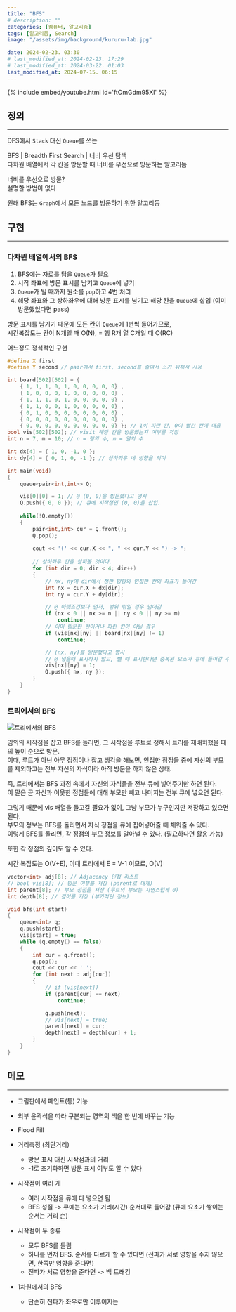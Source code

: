 ```yaml
---
title: "BFS"
# description: ""
categories: [컴퓨터, 알고리즘]
tags: [알고리듬, Search]
image: "/assets/img/background/kururu-lab.jpg"

date: 2024-02-23. 03:30
# last_modified_at: 2024-02-23. 17:29
# last_modified_at: 2024-03-22. 01:03
last_modified_at: 2024-07-15. 06:15
---
```


{% include embed/youtube.html id='ftOmGdm95XI' %}

## 정의

---

DFS에서 `Stack` 대신 `Queue`를 쓰는  

BFS | Breadth First Search | 너비 우선 탐색  
다차원 배열에서 각 칸을 방문할 때 너비를 우선으로 방문하는 알고리듬  

너비를 우선으로 방문?  
설명할 방법이 없다  

원래 BFS는 `Graph`에서 모든 노드를 방문하기 위한 알고리듬  

## 구현

---

### 다차원 배열에서의 BFS

1. BFS에는 자료를 담을 `Queue`가 필요
2. 시작 좌표에 방문 표시를 남기고 `Queue`에 넣기
3. `Queue`가 빌 때까지 원소를 `pop`하고 4번 처리
4. 해당 좌표와 그 상하좌우에 대해 방문 표시를 남기고 해당 칸을 `Queue`에 삽입 (이미 방문했었다면 pass)

방문 표시를 남기기 때문에 모든 칸이 `Queue`에 1번씩 들어가므로,  
시간복잡도는 칸이 N개일 때 O(N), = 행 R개 열 C개일 때 O(RC)  

어느정도 정석적인 구현  

```cpp
#define X first
#define Y second // pair에서 first, second를 줄여서 쓰기 위해서 사용

int board[502][502] = {
	{ 1, 1, 1, 0, 1, 0, 0, 0, 0, 0} ,
	{ 1, 0, 0, 0, 1, 0, 0, 0, 0, 0} ,
	{ 1, 1, 1, 0, 1, 0, 0, 0, 0, 0} ,
	{ 1, 1, 0, 0, 1, 0, 0, 0, 0, 0} ,
	{ 0, 1, 0, 0, 0, 0, 0, 0, 0, 0} ,
	{ 0, 0, 0, 0, 0, 0, 0, 0, 0, 0} ,
	{ 0, 0, 0, 0, 0, 0, 0, 0, 0, 0} }; // 1이 파란 칸, 0이 빨간 칸에 대응
bool vis[502][502]; // visit 해당 칸을 방문했는지 여부를 저장
int n = 7, m = 10; // n = 행의 수, m = 열의 수

int dx[4] = { 1, 0, -1, 0 };
int dy[4] = { 0, 1, 0, -1 }; // 상하좌우 네 방향을 의미

int main(void)
{
	queue<pair<int,int>> Q;

	vis[0][0] = 1; // @ (0, 0)을 방문했다고 명시
	Q.push({ 0, 0 }); // 큐에 시작점인 (0, 0)을 삽입.
	
	while(!Q.empty())
	{
		pair<int,int> cur = Q.front();
		Q.pop();
		
		cout << '(' << cur.X << ", " << cur.Y << ") -> ";
		
		// 상하좌우 칸을 살펴볼 것이다.
		for (int dir = 0; dir < 4; dir++)
		{ 
			// nx, ny에 dir에서 정한 방향의 인접한 칸의 좌표가 들어감
			int nx = cur.X + dx[dir];
			int ny = cur.Y + dy[dir];

			// @ 아랫조건보다 먼저, 범위 밖일 경우 넘어감
			if (nx < 0 || nx >= n || ny < 0 || ny >= m)
				continue; 
			// 이미 방문한 칸이거나 파란 칸이 아닐 경우
			if (vis[nx][ny] || board[nx][ny] != 1)
				continue;

			// (nx, ny)를 방문했다고 명시
			// @ 넣을때 표시하지 않고, 뺄 때 표시한다면 중복된 요소가 큐에 들어갈 수 있어서 메모리 초과, 시간 초과가 날 수 있다
			vis[nx][ny] = 1;
			Q.push({ nx, ny });
		}
	}
}
```

### 트리에서의 BFS

![트리에서의 BFS](https://img1.daumcdn.net/thumb/R1280x0/?scode=mtistory2&fname=https%3A%2F%2Fblog.kakaocdn.net%2Fdn%2FcJXaCd%2FbtrnP6QRW8z%2FrKKUP02Tb95iML46jwdgP1%2Fimg.png)

임의의 시작점을 잡고 BFS를 돌리면, 그 시작점을 루트로 정해서 트리를 재배치했을 때의 높이 순으로 방문.  
이때, 루트가 아닌 아무 정점이나 잡고 생각을 해보면, 인접한 정점들 중에 자신의 부모를 제외하고는 전부 자신의 자식이라 아직 방문을 하지 않은 상태.  

즉, 트리에서는 BFS 과정 속에서 자신의 자식들을 전부 큐에 넣어주기만 하면 된다.  
이 말은 곧 자신과 이웃한 정점들에 대해 부모만 빼고 나머지는 전부 큐에 넣으면 된다.  

그렇기 때문에 vis 배열을 들고갈 필요가 없이, 그냥 부모가 누구인지만 저장하고 있으면 된다.  
부모의 정보는 BFS를 돌리면서 자식 정점을 큐에 집어넣어줄 때 채워줄 수 있다.  
이렇게 BFS를 돌리면, 각 정점의 부모 정보를 알아낼 수 있다. (필요하다면 활용 가능)  

또한 각 정점의 깊이도 알 수 있다.  

시간 복잡도는 O(V+E), 이때 트리에서 E = V-1 이므로, O(V)  

```cpp
vector<int> adj[8]; // Adjacency 인접 리스트
// bool vis[8]; // 방문 여부를 저장 (parent로 대체)
int parent[8]; // 부모 정점을 저장 (루트의 부모는 자연스럽게 0)
int depth[8]; // 깊이를 저장 (부가적인 정보)

void bfs(int start)
{
	queue<int> q;
	q.push(start);
	vis[start] = true;
	while (q.empty() == false)
	{
		int cur = q.front();
		q.pop();
		cout << cur << ' ';
		for (int next : adj[cur])
		{
			// if (vis[next])
			if (parent[cur] == next)
				continue;

			q.push(next);
			// vis[next] = true;
			parent[next] = cur;
			depth[next] = depth[cur] + 1;
		}
	}
}
```

## 메모

---

- 그림판에서 페인트(통) 기능
- 외부 윤곽석을 따라 구분되는 영역의 색을 한 번에 바꾸는 기능

- Flood Fill
- 거리측정 (최단거리)
  - 방문 표시 대신 시작점과의 거리
  - -1로 초기화하면 방문 표시 여부도 알 수 있다
- 시작점이 여러 개
  - 여러 시작점을 큐에 다 넣으면 됨
  - BFS 성질 -> 큐에는 요소가 거리(시간) 순서대로 들어감 (큐에 요소가 쌓이는 순서는 거리 순)
- 시작점이 두 종류
  - 모두 BFS를 돌림
  - 하나를 먼저 BFS. 순서를 다르게 할 수 있다면 (전파가 서로 영향을 주지 않으면, 한쪽만 영향을 준다면)
  - 전파가 서로 영향을 준다면 -> 백 트래킹
- 1차원에서의 BFS
  - 단순히 전파가 좌우로만 이루어지는
